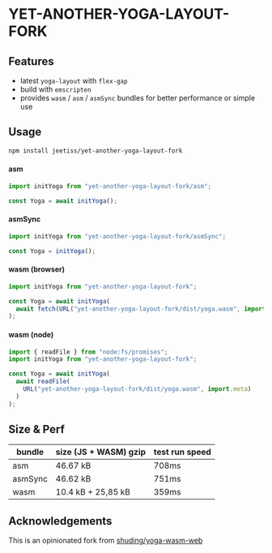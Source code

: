 # YET-ANOTHER-YOGA-LAYOUT-FORK

## Features

- latest `yoga-layout` with `flex-gap`
- build with `emscripten`
- provides `wasm` / `asm` / `asmSync` bundles for better performance or simple use

## Usage

```bash
npm install jeetiss/yet-another-yoga-layout-fork
```

#### asm

```js
import initYoga from "yet-another-yoga-layout-fork/asm";

const Yoga = await initYoga();
```

#### asmSync

```js
import initYoga from "yet-another-yoga-layout-fork/asmSync";

const Yoga = initYoga();
```

#### wasm (browser)

```js
import initYoga from "yet-another-yoga-layout-fork";

const Yoga = await initYoga(
  await fetch(URL("yet-another-yoga-layout-fork/dist/yoga.wasm", import.meta))
);
```

#### wasm (node)

```js
import { readFile } from "node:fs/promises";
import initYoga from "yet-another-yoga-layout-fork";

const Yoga = await initYoga(
  await readFile(
    URL("yet-another-yoga-layout-fork/dist/yoga.wasm", import.meta)
  )
);
```

## Size & Perf

| bundle  | size (JS + WASM) gzip | test run speed |
| ------- | --------------------- | -------------- |
| asm     | 46.67 kB              | 708ms          |
| asmSync | 46.62 kB              | 751ms          |
| wasm    | 10.4  kB + 25,85 kB   | 359ms          |

## Acknowledgements

This is an opinionated fork from [shuding/yoga-wasm-web](https://github.com/shuding/yoga-wasm-web)

